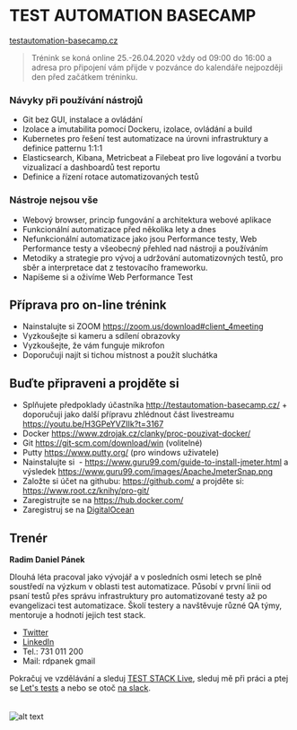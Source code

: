 # TEST AUTOMATION BASECAMP
[testautomation-basecamp.cz](https://www.testautomation-basecamp.cz/)

> Trénink se koná online 25.-26.04.2020 vždy od 09:00 do 16:00 a adresa pro připojení vám přijde v pozvánce do kalendáře nejpozději den před začátkem tréninku.

### Návyky při používání nástrojů
* Git bez GUI, instalace a ovládání
* Izolace a imutabilita pomocí Dockeru, izolace, ovládání a build
* Kubernetes pro řešení test automatizace na úrovni infrastruktury a definice patternu 1:1:1
* Elasticsearch, Kibana, Metricbeat a Filebeat pro live logování a tvorbu vizualizací a dashboardů test reportu
* Definice a řízení rotace automatizovaných testů 

### Nástroje nejsou vše
* Webový browser, princip fungování a architektura webové aplikace
* Funkcionální automatizace před několika lety a dnes
* Nefunkcionální automatizace jako jsou Performance testy, Web Performance testy a všeobecný přehled nad nástroji a používáním
* Metodiky a strategie pro vývoj a udržování automatizovných testů, pro sběr a interpretace dat z testovacího frameworku.
* Napíšeme si a oživíme Web Performance Test

## Příprava pro on-line trénink

* Nainstalujte si ZOOM https://zoom.us/download#client_4meeting
* Vyzkoušejte si kameru a sdílení obrazovky
* Vyzkoušejte, že vám funguje mikrofon
* Doporučuji najít si tichou místnost a použít sluchátka

## Buďte připraveni a projděte si
* Splňujete předpoklady účastníka http://testautomation-basecamp.cz/ + doporučuji jako další přípravu zhlédnout část livestreamu https://youtu.be/H3GPeYVZIIk?t=3167
* Docker https://www.zdrojak.cz/clanky/proc-pouzivat-docker/
* Git https://git-scm.com/download/win (volitelné)
* Putty https://www.putty.org/ (pro windows uživatele)
* Nainstalujte si  - https://www.guru99.com/guide-to-install-jmeter.html a výsledek https://www.guru99.com/images/ApacheJmeterSnap.png
* Založte si účet na githubu: https://github.com/ a projděte si:  https://www.root.cz/knihy/pro-git/
* Zaregistrujte se na https://hub.docker.com/
* Zaregistruj se na [DigitalOcean](https://m.do.co/c/d3a11bf7b094)




## Trenér
**Radim Daniel Pánek**

Dlouhá léta pracoval jako vývojář a v posledních osmi letech se plně soustředí na výzkum v oblasti test automatizace. Působí v první linii od psaní testů přes správu infrastruktury pro automatizované testy až po evangelizaci test automatizace. Školí testery a navštěvuje různé QA týmy, mentoruje a hodnotí jejich test stack.

* [Twitter](https://twitter.com/RDPanek)
* [LinkedIn](https://www.linkedin.com/in/rdpanek/) 
* Tel.: 731 011 200
* Mail: rdpanek gmail

Pokračuj ve vzdělávání a sleduj [TEST STACK Live](https://www.youtube.com/c/teststack), sleduj mě při práci a ptej se [Let's tests](https://www.twitch.tv/rdpanek/videos) a nebo se otoč [na slack](http://bit.ly/test-stack).
<br/>
<br/>
<br/>
![alt text](https://www.testautomation-basecamp.cz/tabMini.png "TEST AUTOMATION BASECAMP")
